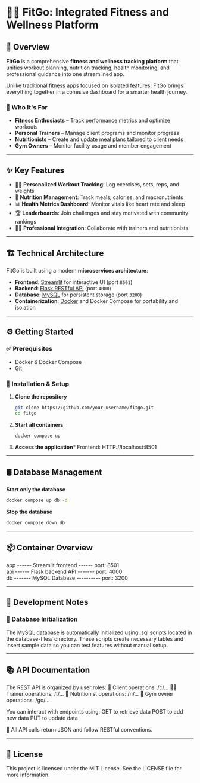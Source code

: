# 🏋️‍♀️ FitGo: Integrated Fitness and Wellness Platform

## 🚀 Overview
**FitGo** is a comprehensive **fitness and wellness tracking platform** that unifies workout planning, nutrition tracking, health monitoring, and professional guidance into one streamlined app.

Unlike traditional fitness apps focused on isolated features, FitGo brings everything together in a cohesive dashboard for a smarter health journey.

### 👥 Who It's For
- **Fitness Enthusiasts** – Track performance metrics and optimize workouts
- **Personal Trainers** – Manage client programs and monitor progress
- **Nutritionists** – Create and update meal plans tailored to client needs
- **Gym Owners** – Monitor facility usage and member engagement

---

## ✨ Key Features
- 🏋️‍♂️ **Personalized Workout Tracking**: Log exercises, sets, reps, and weights
- 🍎 **Nutrition Management**: Track meals, calories, and macronutrients
- 📊 **Health Metrics Dashboard**: Monitor vitals like heart rate and sleep
- 🏆 **Leaderboards**: Join challenges and stay motivated with community rankings
- 👩‍⚕️ **Professional Integration**: Collaborate with trainers and nutritionists

---

## 🏗️ Technical Architecture

FitGo is built using a modern **microservices architecture**:

- **Frontend**: [Streamlit](https://streamlit.io/) for interactive UI (port `8501`)
- **Backend**: [Flask RESTful API](https://flask.palletsprojects.com/) (port `4000`)
- **Database**: [MySQL](https://www.mysql.com/) for persistent storage (port `3200`)
- **Containerization**: [Docker](https://www.docker.com/) and Docker Compose for portability and isolation

---

## ⚙️ Getting Started

### ✅ Prerequisites
- Docker & Docker Compose
- Git

### 🔧 Installation & Setup

1. **Clone the repository**
   ```bash
   git clone https://github.com/your-username/fitgo.git
   cd fitgo

2. **Start all containers**
   ```bash
   docker compose up

3. **Access the application***
   Frontend: HTTP://localhost:8501

---

## 🛢️ Database Management

**Start only the database**
```bash
docker compose up db -d
```

**Stop the database**
```bash
docker compose down db
```

---

## 📦 Container Overview
app ------ Streamlit frontend ------ port: 8501  
api ------ Flask backend API ------- port: 4000  
db ------- MySQL Database ---------- port: 3200

---

## 🧪 Development Notes
### 📁 Database Initialization
The MySQL database is automatically initialized using .sql scripts located in the database-files/ directory. These scripts create necessary tables and insert sample data so you can test features without manual setup.

---

## 📚 API Documentation
The REST API is organized by user roles:
🧍 Client operations: /c/...
🧑‍🏫 Trainer operations: /t/...
🥗 Nutritionist operations: /n/...
🏢 Gym owner operations: /go/...

You can interact with endpoints using:
GET to retrieve data
POST to add new data
PUT to update data

🧠 All API calls return JSON and follow RESTful conventions.

---

## 📄 License
This project is licensed under the MIT License.
See the LICENSE file for more information.
